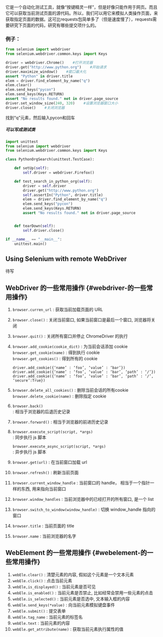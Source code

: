 它是一个自动化测试工具，就像“按键精灵一样”，但是好像只能作用于网页。而且它可以获取当前测试页面的源代码。所以，我们可以用它来模拟人类操作页面，来获取指定页面的数据。这可比requests包简单多了（但是速度慢了），requests需要研究下页面的代码，研究有哪些提交项什么的。

### 例子：

```py
from selenium import webdriver
from selenium.webdriver.common.keys import Keys

driver = webdriver.Chrome()    #打开浏览器
driver.get("http://www.python.org")    #开始请求
driver.maximize_window()    #窗口最大化
assert "Python" in driver.title
elem = driver.find_element_by_name("q")
elem.clear()
elem.send_keys("pycon")
elem.send_keys(Keys.RETURN)
assert "No results found." not in driver.page_source
driver.set_window_size(240, 320)    #设置浏览器窗口大小
driver.close()    #关闭浏览器
```

找到“q”元素，然后输入pycon和回车

##### 可以写成测试类

```py
import unittest
from selenium import webdriver
from selenium.webdriver.common.keys import Keys

class PythonOrgSearch(unittest.TestCase):

    def setUp(self):
        self.driver = webdriver.Firefox()

    def test_search_in_python_org(self):
        driver = self.driver
        driver.get("http://www.python.org")
        self.assertIn("Python", driver.title)
        elem = driver.find_element_by_name("q")
        elem.send_keys("pycon")
        elem.send_keys(Keys.RETURN)
        assert "No results found." not in driver.page_source


    def tearDown(self):
        self.driver.close()

if __name__ == "__main__":
    unittest.main()
```

## Using Selenium with remote WebDriver

待写

## WebDriver 的一些常用操作 {#webdriver-的一些常用操作}

1. `browser.curren_url`
    : 获取当前加载页面的 URL
2. `browser.close()`
    : 关闭当前窗口, 如果当前窗口是最后一个窗口, 浏览器将关闭
3. `browser.quit()`
    : 关闭所有窗口并停止 ChromeDriver 的执行
4. `browser.add_cookie(cookie_dict)` : 为当前会话添加 cookie  
   `browser.get_cookie(name)` : 得到执行 cookie  
   `browser.get_cookies()` : 得到所有的 cookie

   ```
   driver.add_cookie({‘name’ : ‘foo’, ‘value’ : ‘bar’}) driver.add_cookie({‘name’ : ‘foo’, ‘value’ : ‘bar’, ‘path’ : ‘/’}) driver.add_cookie({‘name’ : ‘foo’, ‘value’ : ‘bar’, ‘path’ : ‘/’, ‘secure’:True})
   ```

5. `browser.delete_all_cookies()` : 删除当前会话的所有cookie  
   `browser.delete_cookie(name)` : 删除指定 cookie

6. `browser.back()`  
    : 相当于浏览器的后退历史记录

7. `browser.forward()`
    : 相当于浏览器的前进历史记录
8. `browser.execute_script(script, *args)`  
    : 同步执行 js 脚本

   `browser.execute_async_script(script, *args)`  
    : 异步执行 js 脚本

9. `browser.get(url)`
    : 在当前窗口加载 url
10. `browser.refresh()`
     : 刷新当前页面
11. `browser.current_window_handle`
     : 当前窗口的 handle， 相当于一个指针一样的东西, 用来指向当前窗口
12. `browser.window_handles`
     : 当前浏览器中的已经打开的所有窗口, 是一个 list
13. `browser.switch_to_window(window_handle)`
     : 切换 window\_handle 指向的窗口
14. `browser.title`
     : 当前页面的 title
15. `browser.name`
     : 当前浏览器的名字

## WebElement 的一些常用操作 {#webelement-的一些常用操作}

1. `webEle.clear()`
    : 清楚元素的内容, 假如这个元素是一个文本元素
2. `webEle.click()`
    : 点击当前元素
3. `webEle,is_displayed()`
    : 当前元素是否可见
4. `webEle.is_enabled()`
    : 当前元素是否禁止, 比如经常会禁用一些元素的点击
5. `webEle.is_selected()`
    : 当前元素是否选中, 文本输入框的内容
6. `webEle.send_keys(*value)`
    : 向当前元素模拟键盘事件
7. `webEle.submit()`
    : 提交表单
8. `webEle.tag_name`
    : 当前元素的标签名
9. `webEle.text`
    : 当前元素的内容
10. `webEle.get_attribute(name)`
     : 获取当前元素执行属性的值



